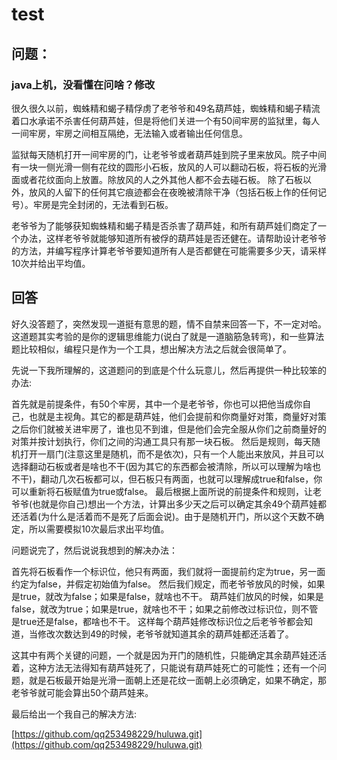 # test

## 问题：

### java上机，没看懂在问啥？修改

很久很久以前，蜘蛛精和蝎子精俘虏了老爷爷和49名葫芦娃，蜘蛛精和蝎子精流着口水承诺不杀害任何葫芦娃，但是将他们关进一个有50间牢房的监狱里，每人一间牢房，牢房之间相互隔绝，无法输入或者输出任何信息。

监狱每天随机打开一间牢房的门，让老爷爷或者葫芦娃到院子里来放风。院子中间有一块一侧光滑一侧有花纹的圆形小石板，放风的人可以翻动石板，将石板的光滑面或者花纹面向上放置。除放风的人之外其他人都不会去碰石板。 除了石板以外，放风的人留下的任何其它痕迹都会在夜晚被清除干净（包括石板上作的任何记号）。牢房是完全封闭的，无法看到石板。

老爷爷为了能够获知蜘蛛精和蝎子精是否杀害了葫芦娃，和所有葫芦娃们商定了一个办法，这样老爷爷就能够知道所有被俘的葫芦娃是否还健在。请帮助设计老爷爷的方法，并编写程序计算老爷爷要知道所有人是否都健在可能需要多少天，请采样10次并给出平均值。

## 回答



好久没答题了，突然发现一道挺有意思的题，情不自禁来回答一下，不一定对哈。
这道题其实考验的是你的逻辑思维能力(说白了就是一道脑筋急转弯)，和一些算法题比较相似，编程只是作为一个工具，想出解决方法之后就会很简单了。

先说一下我所理解的，这道题问的到底是个什么玩意儿，然后再提供一种比较笨的办法:

首先就是前提条件，有50个牢房，其中一个是老爷爷，你也可以把他当成你自己，也就是主视角。其它的都是葫芦娃，他们会提前和你商量好对策，商量好对策之后你们就被关进牢房了，谁也见不到谁，但是他们会完全服从你们之前商量好的对策并按计划执行，你们之间的沟通工具只有那一块石板。
然后是规则，每天随机打开一扇门(注意这里是随机，而不是依次)，只有一个人能出来放风，并且可以选择翻动石板或者是啥也不干(因为其它的东西都会被清除，所以可以理解为啥也不干)，翻动几次石板都可以，但石板只有两面，也就可以理解成true和false，你可以重新将石板赋值为true或false。
最后根据上面所说的前提条件和规则，让老爷爷(也就是你自己)想出一个方法，计算出多少天之后可以确定其余49个葫芦娃都还活着(为什么是活着而不是死了后面会说)。由于是随机开门，所以这个天数不确定，所以需要模拟10次最后求出平均值。

问题说完了，然后说说我想到的解决办法：

首先将石板看作一个标识位，他只有两面，我们就将一面提前约定为true，另一面约定为false，并假定初始值为false。
然后我们规定，而老爷爷放风的时候，如果是true，就改为false；如果是false，就啥也不干。
葫芦娃们放风的时候，如果是false，就改为true；如果是true，就啥也不干；如果之前修改过标识位，则不管是true还是false，都啥也不干。
这样每个葫芦娃修改标识位之后老爷爷都会知道，当修改次数达到49的时候，老爷爷就知道其余的葫芦娃都还活着了。

这其中有两个关键的问题，一个就是因为开门的随机性，只能确定其余葫芦娃还活着，这种方法无法得知有葫芦娃死了，只能说有葫芦娃死亡的可能性；还有一个问题，就是石板最开始是光滑一面朝上还是花纹一面朝上必须确定，如果不确定，那老爷爷就可能会算出50个葫芦娃来。

最后给出一个我自己的解决方法:

[https://github.com/qq253498229/huluwa.git](https://github.com/qq253498229/huluwa.git)